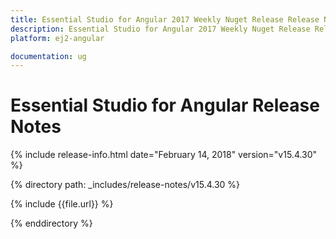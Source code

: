 ```yaml
---
title: Essential Studio for Angular 2017 Weekly Nuget Release Release Notes  
description: Essential Studio for Angular 2017 Weekly Nuget Release Release Notes  
platform: ej2-angular

documentation: ug
---
```


# Essential Studio for  Angular  Release Notes  

{% include release-info.html date="February 14, 2018"  version="v15.4.30" %} 

{% directory path: _includes/release-notes/v15.4.30 %}

{% include {{file.url}} %}

{% enddirectory %}


